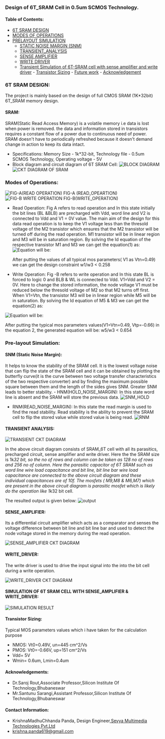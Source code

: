 
### Design of 6T_SRAM Cell in 0.5um SCMOS Technology.

#### Table of Contents:
 - [6T SRAM DESIGN](#6T_SRAM_DESIGN) 
  - [MODES OF OPERATIONS](#Modes_of_operations)
  -  [PRELAYOUT SIMULATION](#PRE_LAYOUT_SIMULATION)
     - [STATIC NOISE MARGIN (SNM)](#STATIC_NOISE_MARGIN)
     - [TRANSIENT_ANALYSIS](#TRANSIENT_ANALYSIS)
      - [SENSE AMPLIFIER](#Sense_amplifier)
      - [WRITE DRIVER](#Write_Driver)
      - [ Transient Simulation of 6T-SRAM cell with sense amplifier and write driver](#Transient_Simulation_of_6T_SRAM_cell_with_sense_amplifier_and_write_driver)
    - [Transistor Sizing](#Transistor_Sizing)
    - [Future work](#Future_work)
    - [Acknowledgement](#Acknowledgement) 
    
### 6T SRAM DESIGN:
The project is mainly based on the design of full CMOS SRAM (1K*32bit) 6T_SRAM memory design.
#### SRAM:
SRAM(Static Read Access Memory) is a volatile memory i.e data is lost when power is removed. the data and information stored in transistors requires a constant flow of a power due to continuous need of power. SRAM doesn't have to periodically refreshed because it doesn't demand change in action to keep its data intact. 
- Specifications:
   Memory Size - 1k*32-bit,  Technology file - 0.5um SCMOS Technology, Operating voltage - 5V
- Block diagram and circuit diagram of 6T SRAM Cell:
![BLOCK DIAGRAM](https://github.com/KrishnaMadhuchhanda/6T_-SRAM/blob/main/Diagrams/SRAM_BLOCKDIAGRAM.png) ![CKT DIAGRAM OF SRAM](https://github.com/KrishnaMadhuchhanda/6T_-SRAM/blob/main/Diagrams/sramnew%20%282%29.png)

### Modes of Operations:
![FIG-A(READ OPERATION)](https://github.com/KrishnaMadhuchhanda/6T_-SRAM/blob/main/Diagrams/SRAM_READ2.png) FIG-A (READ_OPEARTION) ![FIG-B WRITE OPERATION](https://github.com/KrishnaMadhuchhanda/6T_-SRAM/blob/main/Diagrams/SRAM_WRITE2.png)
FIG-B(WRITE_OPERATION)

- Read Operation:
   Fig A refers to read operation and In this state initially the bit lines (BL &BLB) are precharged with Vdd,  word line and V2 is connected to Vdd and V1 = 0V value. The main aim of the design for this data read operation is to keep the V1 voltage less than the thresold voltage of the M2 transistor which ensures that the M2 transistor will be turned off during the read operation. M1 transistor will be in linear region and M3 will be in saturation region.
  By solving the Id equation of the respective transistor M1 and M3 we can get the equation(1) as:                                                     
![Equation will be:](https://github.com/KrishnaMadhuchhanda/6T_-SRAM/blob/main/Diagrams/Eq-1.jpeg)
 
   After putting the values of all typical mos parameters( V1 as Vtn=0.49) we can get the design constraint
   w1/w3 < 0.258
   
- Write Operation:
Fig -B refers to write operation and In this state BL is forced to logic 0 and BLB & WL is connected to Vdd.  V1=Vdd and V2 = 0V.  Here to change the stored information, the node voltage V1 must be reduced below the thresold voltage of M2 so that M2 turns off first.
When V1=Vtn, the transistor M3 will be in linear region while M5 will be in saturation.
By solving the Id equation of M5 & M3 we can get the equation(2) as:

![Equation will be:](https://github.com/KrishnaMadhuchhanda/6T_-SRAM/blob/main/Diagrams/Eq-2.jpeg)

After putting the typical mos parameters values(V1=Vtn=0.49, Vtp=-0.66) in the equation 2, the generated equation will be:
w5/w3 < 0.654

### Pre-layout Simulation: 
   #### SNM (Static Noise Margin):
  It helps to know the stability of the SRAM cell. It is the lowest voltage noise that can flip the state of the SRAM cell and it can be obtained by plotting the butterfly curve(it is the curve between two voltage transfer characteristics of the two respective converter) and by finding the maximum possible square between them and the length of the sides gives SNM. Greater SNM leads to better stability.
        - HNM(HOLD_NOISE_MARGIN):
   In this state word line is absent and the SRAM will store the previous data.
   ![SNM_HOLD](https://github.com/KrishnaMadhuchhanda/6T_-SRAM/blob/main/Diagrams/holdnew.png)

   - RNM(READ_NOISE_MARGIN):
    In this state the read margin is used to find the read stability. Read stability is the ability to prevent the SRAM cell to flip the stored value while stored value is being read.
    ![RNM](https://github.com/KrishnaMadhuchhanda/6T_-SRAM/blob/main/Diagrams/readnew%20%282%29.png)

#### TRANSIENT ANALYSIS:
 ![TRANSIENT CKT DIAGRAM](https://github.com/KrishnaMadhuchhanda/6T_-SRAM/blob/main/Diagrams/tran%20ckt%20diagram%20%282%29.png)

In the above circuit diagram consists of SRAM_6T cell with all its parasitics, precharged circuit, sense amplifier and write driver. Here the the SRAM size is 1k*32 bit, so the no of rows and column can be taken as 128 no of rows and 256 no of column. Here the parasitic capacitor of 6T SRAM such as word line wire load capacitance  and bit line, bit line bar wire load capacitance are connected to the above circuit diagram and these individual capacitances are of 10f. The mosfets (	M9,M8 & M6,M7) which are present in the above circuit diagram is parasitic mosfet which is likely do the operation like 1k*32 bit cell.

The resulted output is given below:
![output](https://github.com/KrishnaMadhuchhanda/6T_-SRAM/blob/main/Diagrams/main%20trans%20%282%29.png)

#### SENSE_AMPLIFIER:
Its a differential circuit amplifier which acts as a comparator and senses the voltage difference between bit line and bit line bar and used to detect the node voltage stored in the memory during the read operation.

  ![SENSE_AMPLIFIER CKT DIAGRAM](https://github.com/KrishnaMadhuchhanda/6T_-SRAM/blob/main/Diagrams/SENSE_AMPLIFIER_SRAM.png)

#### WRITE_DRIVER:
The write driver is used to drive the input signal into the into the bit cell during a write operation.

![WRITE_DRIVER CKT DIAGRAM](https://github.com/KrishnaMadhuchhanda/6T_-SRAM/blob/main/Diagrams/SRAM_WRITEDRIVER.png)

#### SIMULATION OF 6T SRAM CELL WITH SENSE_AMPLIFIER & WRITE_DRIVER:

![SIMULATION RESULT](https://github.com/KrishnaMadhuchhanda/6T_-SRAM/blob/main/Diagrams/final%20trans%20with%20sa%20and%20wd.png)

#### Transistor Sizing:
Typical MOS parameters values which i have taken for the calculation purpose
   
 - NMOS: Vt0=0.49V, un=445 cm^2/Vs
 - PMOS: Vt0=-0.66V, up=151 cm^2/Vs
 - Vdd= 5V
 - Wmin= 0.6um, Lmin=0.4um
 
 #### Acknowledgements:
-   Dr.Saroj Rout,Associate Professor,Silicon Institute Of Technology,Bhubaneswar
-   Mr.Santunu Sarangi,Assistant Professor,Silicon Institute Of Technology,Bhubaneswar
#### Contact Information:
- KrishnaMadhuChhanda Panda, Design Engineer,[Sevya Multimedia Technologies Pvt.Ltd](http://sevyamultimedia.com)
- [krishna.panda619@gmail.com](mailto:krishna.panda619@gmail.com) 
